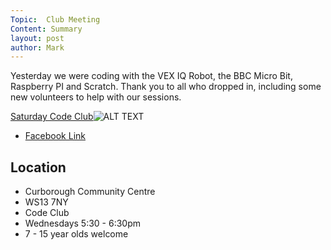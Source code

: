 ```yaml
---
Topic:  Club Meeting
Content: Summary
layout: post
author: Mark
---
```

Yesterday we were coding with the VEX IQ Robot, the BBC Micro Bit, Raspberry PI and Scratch. Thank you to all who dropped in, including some new volunteers to help with our sessions.

[Saturday Code Club](https://www.facebook.com/media/set/?set=ms.c.eJxNyLERADAIAsCNcoIi7D9ZmhT58uEoLSlEsfrgBSfe%7E_AtoWlMXBNQKNQ%7E-%7E-.bps.a.1785835458210213&type=1)![ALT TEXT](https://scontent.fbhx6-1.fna.fbcdn.net/v/t1.6435-9/46076612_1785835564876869_843163798884843520_n.jpg?stp=dst-jpg_p720x720&_nc_cat=111&ccb=1-7&_nc_sid=cdbe9c&_nc_ohc=x2HYzJP3QX8AX_qoSt1&_nc_ht=scontent.fbhx6-1.fna&edm=AKK4YLsEAAAA&oh=00_AfDt7UQMLReCCw2mDcVDMvRPZBKVWA4S3XDNXKGKjwvvMA&oe=654E2A56)

* [Facebook Link](https://www.facebook.com/LichfieldCoders/photos/a.1785835458210213/1785835558210203/?type=3)

## Location

* Curborough Community Centre
* WS13 7NY
* Code Club
* Wednesdays 5:30 - 6:30pm
* 7 - 15 year olds welcome

